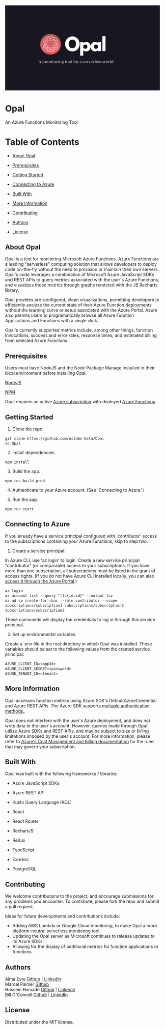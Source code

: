 <p style="text-align:center"><img src="assets/images/opalheader.png"></p>

# Opal
An Azure Functions Monitoring Tool

# Table of Contents

- [About Opal](#about-opal) 

- [Prerequisites](#prerequisites)

- [Getting Started](#getting-started)

- [Connecting to Azure](#connecting-to-azure)

- [Built With](#built-with)

- [More Information](#more-information)

- [Contributing](#contributing)

- [Authors](#authors)

- [License](#license)

## About Opal

Opal is a tool for monitoring Microsoft Azure Functions. Azure Functions are a leading "serverless" computing solution that allows developers to deploy code on-the-fly without the need to provision or maintain their own servers. Opal's code leverages a combination of Microsoft Azure JavaScript SDKs and REST APIs to query metrics associated with the user's Azure Functions, and visualizes those metrics through graphs rendered with the JS Recharts library. 

Opal provides pre-configured, clean visualizations, permitting developers to efficiently analyze the current state of their Azure Function deployments without the learning curve or setup associated with the Azure Portal. Azure also permits users to programatically browse all Azure Function Applications and Functions with a single click. 

Opal's currently supported metrics include, among other things, function invocations, success and error rates, response times, and estimated billing from selected Azure Functions.

## Prerequisites
Users must have NodeJS and the Node Package Manage installed in their local environment before installing Opal.

[NodeJS](https://nodejs.org/en/)

[NPM](https://www.npmjs.com/)

Opal requires an active [Azure subscription](https://azure.microsoft.com/en-us/free/) with deployed [Azure Functions](https://docs.microsoft.com/en-us/azure/azure-functions/functions-create-function-app-portal).

## Getting Started

1. Clone the repo.

```
git clone https://github.com/oslabs-beta/Opal
cd Opal
```

2. Install dependencies.

```
npm install
```

3. Build the app.

```
npm run build-prod
```

4. Authenticate to your Azure account. (See 'Connecting to Azure.')

5. Run the app.

```
npm run start
```

## Connecting to Azure

If you already have a service principal configured with 'contributor' access to the subscriptions containing your Azure Functions, skip to step two.

1. Create a service principal.

In Azure CLI, use 'az login' to login. Create a new service principal "contributor" (or comparable) access to your subscriptions. If you have more than one subscription, all subscriptions must be listed in the grant of access rights. (If you do not have Azure CLI installed locally, you can also [access it through the Azure Portal](https://docs.microsoft.com/en-us/azure/cloud-shell/overview).)

```
az login
az account list --query "[].{id:id}" --output tsv
az ad sp create-for-rbac --role contributor --scope subscriptions/subcription1 subscriptions/subscription2 subscriptions/subscription3
```
These commands will display the credentials to log in through this service principal.


2. Set up environmental variables.

Create a .env file in the root directory in which Opal was installed. These variables should be set to the following values from the created service principal.

```
AZURE_CLIENT_ID=<appId>
AZURE_CLIENT_SECRET=<password>
AZURE_TENANT_ID=<tenant>
```

## More Information

Opal accesses function metrics using Azure SDK's DefaultAzureCredential and Azure REST APIs. The Azure SDK supports [multuple authentication methods,](https://docs.microsoft.com/en-us/dotnet/api/azure.identity.defaultazurecredential?view=azure-dotnet). 

Opal does not interfere with the user's Azure deployment, and does not write data to the user's account. However, queries made through Opal utilize Azure SDKs and REST APIs, and may be subject to size or billing limitations imposed by the user's account. For more information, please refer to [Azure's Cost Management and Billing documentation](https://docs.microsoft.com/en-us/azure/cost-management-billing/) for the rules that may govern your subscription.


## Built With

Opal was built with the following frameworks / libraries:

* Azure JavaScript SDKs

* Azure REST API

* Kusto Query Language (KQL) 

* React

* React Router

* RechartJS

* Redux

* TypeScript

* Express

* PostgreSQL


## Contributing

We welcome contributions to the project, and encourage submissions for any problems you encounter. To contribute, please fork the repo and submit a pull request.

Ideas for future developments and contributions include:

* Adding AWS Lambda or Google Cloud monitoring, to make Opal a more platform-neutral serverless monitoring tool.
* Updating the Opal server as Microsoft continues to release updates to its Azure SDKs.
* Allowing for the display of additional metrics for function applications or functions.

## Authors
Alma Eyre [Github](https://github.com/aselunar) | [LinkedIn](https://www.linkedin.com/in/alma-eyre/) <br>
Marcel Palmer [Github](https://github.com/Marcelckp)<br>
Hussein Hamade [Github](https://github.com/hhamade98) | [LinkedIn](https://www.linkedin.com/in/hussein-hamade-/) <br>
Bill O'Connell [Github](https://github.com/wdoconnell) | [LinkedIn](https://www.linkedin.com/in/bill-o-connell-6b950177/) <br>

## License
Distributed under the MIT license.

